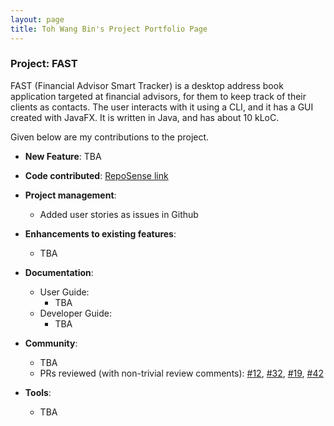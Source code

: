 ```yaml
---
layout: page
title: Toh Wang Bin's Project Portfolio Page
---
```


### Project: FAST

FAST (Financial Advisor Smart Tracker) is a desktop address book application targeted at financial advisors, for
them to keep track of their clients as contacts. The user interacts with it using a CLI, and it has a GUI created with
JavaFX. It is written in Java, and has about 10 kLoC.

Given below are my contributions to the project.

* **New Feature**: TBA

* **Code contributed**: [RepoSense link]()

* **Project management**:
    * Added user stories as issues in Github

* **Enhancements to existing features**:
    * TBA

* **Documentation**:
    * User Guide:
        * TBA
    * Developer Guide:
        * TBA

* **Community**:
    * TBA
    * PRs reviewed (with non-trivial review comments): [\#12](), [\#32](), [\#19](), [\#42]()

* **Tools**:
    * TBA
